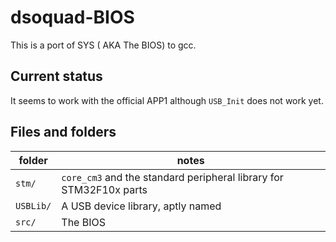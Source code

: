 
# dsoquad-BIOS

This is a port of SYS ( AKA The BIOS) to gcc.


## Current status

It seems to work with the official APP1 although `USB_Init` does not work yet.


## Files and folders

folder    | notes
----------|-------------------------------------------------------------------
`stm/`    | `core_cm3` and the standard peripheral library for STM32F10x parts
`USBLib/` | A USB device library, aptly named
`src/`    | The BIOS

